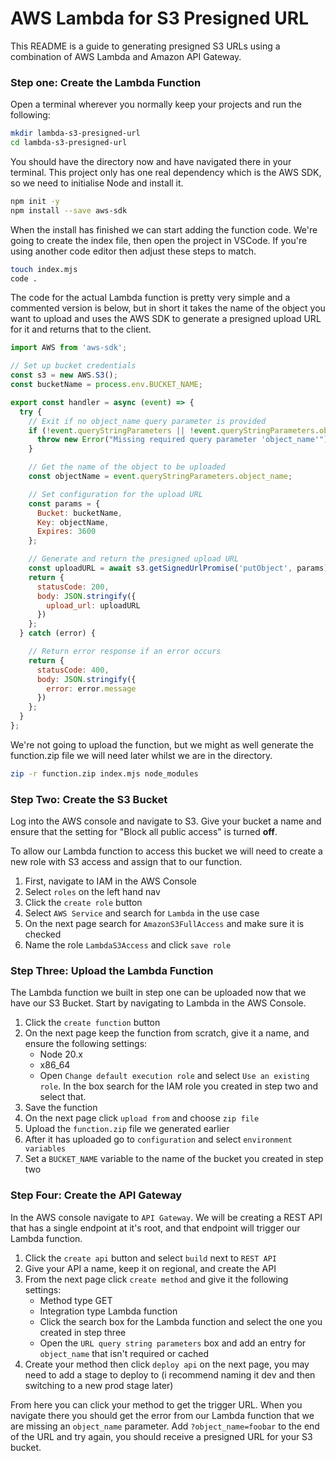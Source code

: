 # AWS Lambda for S3 Presigned URL

This README is a guide to generating presigned S3 URLs using a combination of AWS Lambda and Amazon API Gateway.

### Step one: Create the Lambda Function

Open a terminal wherever you normally keep your projects and run the following:

```sh 
mkdir lambda-s3-presigned-url
cd lambda-s3-presigned-url
```

You should have the directory now and have navigated there in your terminal. This project only has one real dependency which is the AWS SDK, so we need to initialise Node and install it.

```sh
npm init -y
npm install --save aws-sdk
```

When the install has finished we can start adding the function code. We're going to create the index file, then open the project in VSCode. If you're using another code editor then adjust these steps to match.

```sh
touch index.mjs
code .
```

The code for the actual Lambda function is pretty very simple and a commented version is below, but in short it takes the name of the object you want to upload and uses the AWS SDK to generate a presigned upload URL for it and returns that to the client.
```js
import AWS from 'aws-sdk';

// Set up bucket credentials
const s3 = new AWS.S3();
const bucketName = process.env.BUCKET_NAME;

export const handler = async (event) => {
  try {
    // Exit if no object_name query parameter is provided
    if (!event.queryStringParameters || !event.queryStringParameters.object_name) {
      throw new Error("Missing required query parameter 'object_name'");
    }

    // Get the name of the object to be uploaded
    const objectName = event.queryStringParameters.object_name;

    // Set configuration for the upload URL
    const params = {
      Bucket: bucketName,
      Key: objectName,
      Expires: 3600
    };

    // Generate and return the presigned upload URL
    const uploadURL = await s3.getSignedUrlPromise('putObject', params);
    return {
      statusCode: 200,
      body: JSON.stringify({
        upload_url: uploadURL
      })
    };
  } catch (error) {

    // Return error response if an error occurs
    return {
      statusCode: 400,
      body: JSON.stringify({
        error: error.message
      })
    };
  }
};
```

We're not going to upload the function, but we might as well generate the function.zip file we will need later whilst we are in the directory.

```sh
zip -r function.zip index.mjs node_modules
```

### Step Two: Create the S3 Bucket

Log into the AWS console and navigate to S3. Give your bucket a name and ensure that the setting for "Block all public access" is turned **off**.

To allow our Lambda function to access this bucket we will need to create a new role with S3 access and assign that to our function. 

1. First, navigate to IAM in the AWS Console
2. Select `roles` on the left hand nav
3. Click the `create role` button
4. Select `AWS Service` and search for `Lambda` in the use case
5. On the next page search for `AmazonS3FullAccess` and make sure it is checked
6. Name the role `LambdaS3Access` and click `save role`

### Step Three: Upload the Lambda Function

The Lambda function we built in step one can be uploaded now that we have our S3 Bucket. Start by navigating to Lambda in the AWS Console.

1. Click the `create function` button
2. On the next page keep the function from scratch, give it a name, and ensure the following settings:
	* Node 20.x
	* x86_64
	* Open `Change default execution role` and select `Use an existing role`. In the box search for the IAM role you created in step two and select that. 
3. Save the function
4. On the next page click `upload from` and choose `zip file`
5. Upload the `function.zip` file we generated earlier
6. After it has uploaded go to `configuration` and select `environment variables`
7. Set a `BUCKET_NAME` variable to the name of the bucket you created in step two

### Step Four: Create the API Gateway

In the AWS console navigate to `API Gateway`. We will be creating a REST API that has a single endpoint at it's root, and that endpoint will trigger our Lambda function.

1. Click the `create api` button and select `build` next to `REST API`
2. Give your API a name, keep it on regional, and create the API
3. From the next page click `create method` and give it the following settings:
	* Method type GET
	* Integration type Lambda function
	* Click the search box for the Lambda function and select the one you created in step three
	* Open the `URL query string parameters` box and add an entry for `object_name` that isn't required or cached
4. Create your method then click `deploy api` on the next page, you may need to add a stage to deploy to (i recommend naming it dev and then switching to a new prod stage later)

From here you can click your method to get the trigger URL. When you navigate there you should get the error from our Lambda function that we are missing an `object_name` parameter. Add `?object_name=foobar` to the end of the URL and try again, you should receive a presigned URL for your S3 bucket.
